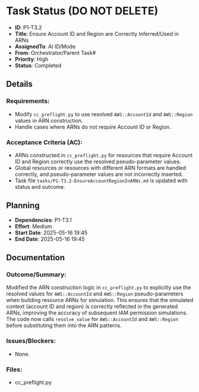 # Task Status (DO NOT DELETE)
- **ID**: P1-T3.2
- **Title**: Ensure Account ID and Region are Correctly Inferred/Used in ARNs
- **AssignedTo**: AI ID/Mode
- **From**: Orchestrator/Parent Task#
- **Priority**: High
- **Status**: Completed
## Details
### Requirements:
- Modify `cc_preflight.py` to use resolved `AWS::AccountId` and `AWS::Region` values in ARN construction.
- Handle cases where ARNs do not require Account ID or Region.
### Acceptance Criteria (AC):
- ARNs constructed in `cc_preflight.py` for resources that require Account ID and Region correctly use the resolved pseudo-parameter values.
- Global resources or resources with different ARN formats are handled correctly, and pseudo-parameter values are not incorrectly inserted.
- Task file `tasks/P1-T3.2-EnsureAccountRegionInARNs.md` is updated with status and outcome.
## Planning
- **Dependencies**: P1-T3.1
- **Effort**: Medium
- **Start Date**: 2025-05-16 19:45
- **End Date**: 2025-05-16 19:45
## Documentation
### Outcome/Summary:
Modified the ARN construction logic in `cc_preflight.py` to explicitly use the resolved values for `AWS::AccountId` and `AWS::Region` pseudo-parameters when building resource ARNs for simulation. This ensures that the simulated context (account ID and region) is correctly reflected in the generated ARNs, improving the accuracy of subsequent IAM permission simulations. The code now calls `resolve_value` for `AWS::AccountId` and `AWS::Region` before substituting them into the ARN patterns.
### Issues/Blockers:
- None.
### Files:
- cc_preflight.py